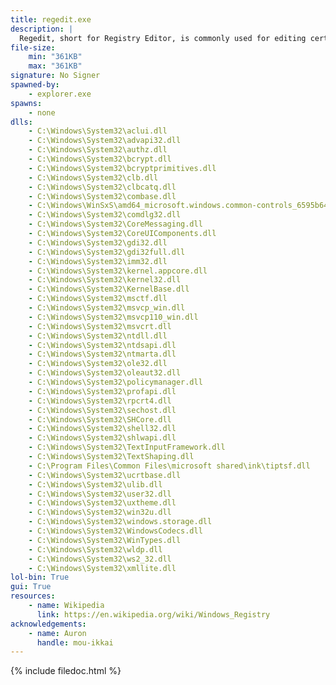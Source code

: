 ```yaml
---
title: regedit.exe
description: |
  Regedit, short for Registry Editor, is commonly used for editing certain values in the Windows Registry, importing .reg files, and exporting .reg files. It's recommended to be careful with the Windows Registry, as a simple change can break the Operating System or User Account if not handled with care.
file-size:
    min: "361KB"
    max: "361KB"
signature: No Signer
spawned-by:
    - explorer.exe
spawns:
    - none
dlls:
    - C:\Windows\System32\aclui.dll
    - C:\Windows\System32\advapi32.dll
    - C:\Windows\System32\authz.dll
    - C:\Windows\System32\bcrypt.dll
    - C:\Windows\System32\bcryptprimitives.dll
    - C:\Windows\System32\clb.dll
    - C:\Windows\System32\clbcatq.dll
    - C:\Windows\System32\combase.dll
    - C:\Windows\WinSxS\amd64_microsoft.windows.common-controls_6595b64144ccf1df_6.0.19041.1110_none_60b5254171f9507e\comctl32.dll
    - C:\Windows\System32\comdlg32.dll
    - C:\Windows\System32\CoreMessaging.dll
    - C:\Windows\System32\CoreUIComponents.dll
    - C:\Windows\System32\gdi32.dll
    - C:\Windows\System32\gdi32full.dll
    - C:\Windows\System32\imm32.dll
    - C:\Windows\System32\kernel.appcore.dll
    - C:\Windows\System32\kernel32.dll
    - C:\Windows\System32\KernelBase.dll
    - C:\Windows\System32\msctf.dll
    - C:\Windows\System32\msvcp_win.dll
    - C:\Windows\System32\msvcp110_win.dll
    - C:\Windows\System32\msvcrt.dll
    - C:\Windows\System32\ntdll.dll
    - C:\Windows\System32\ntdsapi.dll
    - C:\Windows\System32\ntmarta.dll
    - C:\Windows\System32\ole32.dll
    - C:\Windows\System32\oleaut32.dll
    - C:\Windows\System32\policymanager.dll
    - C:\Windows\System32\profapi.dll
    - C:\Windows\System32\rpcrt4.dll
    - C:\Windows\System32\sechost.dll
    - C:\Windows\System32\SHCore.dll
    - C:\Windows\System32\shell32.dll
    - C:\Windows\System32\shlwapi.dll
    - C:\Windows\System32\TextInputFramework.dll
    - C:\Windows\System32\TextShaping.dll
    - C:\Program Files\Common Files\microsoft shared\ink\tiptsf.dll
    - C:\Windows\System32\ucrtbase.dll
    - C:\Windows\System32\ulib.dll
    - C:\Windows\System32\user32.dll
    - C:\Windows\System32\uxtheme.dll
    - C:\Windows\System32\win32u.dll
    - C:\Windows\System32\windows.storage.dll
    - C:\Windows\System32\WindowsCodecs.dll
    - C:\Windows\System32\WinTypes.dll
    - C:\Windows\System32\wldp.dll
    - C:\Windows\System32\ws2_32.dll
    - C:\Windows\System32\xmllite.dll
lol-bin: True
gui: True
resources:
    - name: Wikipedia
      link: https://en.wikipedia.org/wiki/Windows_Registry
acknowledgements:
    - name: Auron
      handle: mou-ikkai
---
```


{% include filedoc.html %}
